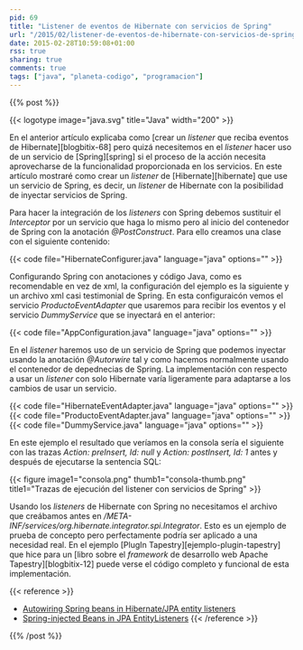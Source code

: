 ```yaml
---
pid: 69
title: "Listener de eventos de Hibernate con servicios de Spring"
url: "/2015/02/listener-de-eventos-de-hibernate-con-servicios-de-spring/"
date: 2015-02-28T10:59:08+01:00
rss: true
sharing: true
comments: true
tags: ["java", "planeta-codigo", "programacion"]
---
```


{{% post %}}

{{< logotype image="java.svg" title="Java" width="200" >}}

En el anterior artículo explicaba como [crear un _listener_ que reciba eventos de Hibernate][blogbitix-68] pero quizá necesitemos en el _listener_ hacer uso de un servicio de [Spring][spring] si el proceso de la acción necesita aprovecharse de la funcionalidad proporcionada en los servicios. En este artículo mostraré como crear un _listener_ de [Hibernate][hibernate] que use un servicio de Spring, es decir, un _listener_ de Hibernate con la posibilidad de inyectar servicios de Spring.

Para hacer la integración de los _listeners_ con Spring debemos sustituir el _Interceptor_ por un servicio que haga lo mismo pero al inicio del contenedor de Spring con la anotación _@PostConstruct_. Para ello creamos una clase con el siguiente contenido:

{{< code file="HibernateConfigurer.java" language="java" options="" >}}

Configurando Spring con anotaciones y código Java, como es recomendable en vez de xml, la configuración del ejemplo es la siguiente y un archivo xml casi testimonial de Spring. En esta configuraicón vemos el servicio _ProductoEventAdapter_ que usaremos para recibir los eventos y el servicio _DummyService_ que se inyectará en el anterior:

{{< code file="AppConfiguration.java" language="java" options="" >}}

En el _listener_ haremos uso de un servicio de Spring que podemos inyectar usando la anotación _@Autorwire_ tal y como hacemos normalmente usando el contenedor de depednecias de Spring. La implementación con respecto a usar un _listener_ con solo Hibernate varía ligeramente para adaptarse a los cambios de usar un servicio.

{{< code file="HibernateEventAdapter.java" language="java" options="" >}}
{{< code file="ProductoEventAdapter.java" language="java" options="" >}}
{{< code file="DummyService.java" language="java" options="" >}}

En este ejemplo el resultado que veríamos en la consola sería el siguiente con las trazas _Action: preInsert, Id: null_ y _Action: postInsert, Id: 1_ antes y después de ejecutarse la sentencia SQL:

{{< figure
    image1="consola.png" thumb1="consola-thumb.png" title1="Trazas de ejecución del listener con servicios de Spring" >}}

Usando los _listeners_ de Hibernate con Spring no necesitamos el archivo que creábamos antes en _/META-INF/services/org.hibernate.integrator.spi.Integrator_. Esto es un ejemplo de prueba de concepto pero perfectamente podría ser aplicado a una necesidad real. En el ejemplo [PlugIn Tapestry][ejemplo-plugin-tapestry] que hice para un [libro sobre el _framework_ de desarrollo web Apache Tapestry][blogbitix-12] puede verse el código completo y funcional de esta implementación.

{{< reference >}}
* [Autowiring Spring beans in Hibernate/JPA entity listeners](http://guylabs.ch/2014/02/22/autowiring-pring-beans-in-hibernate-jpa-entity-listeners/)
* [Spring-injected Beans in JPA EntityListeners](http://invariantproperties.com/2013/09/29/spring-injected-beans-in-jpa-entitylisteners/)
{{< /reference >}}

{{% /post %}}
